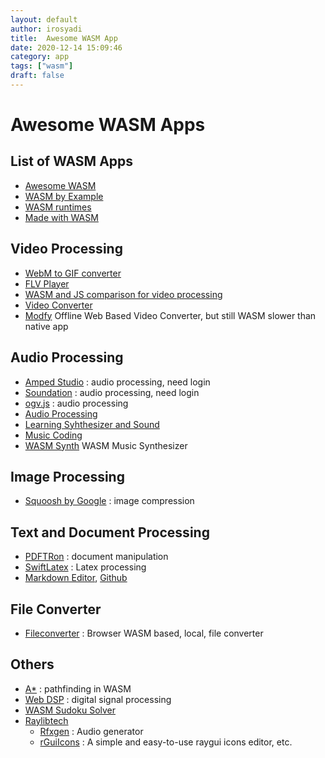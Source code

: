 ```yaml
---
layout: default
author: irosyadi
title:  Awesome WASM App
date: 2020-12-14 15:09:46
category: app
tags: ["wasm"]
draft: false
---
```


# Awesome WASM Apps

## List of WASM Apps
- [Awesome WASM](https://github.com/mbasso/awesome-wasm)
- [WASM by Example](https://wasmbyexample.dev/home.en-us.html)
- [WASM runtimes](https://github.com/appcypher/awesome-wasm-runtimes)
- [Made with WASM](https://madewithwebassembly.com/)

## Video Processing
- [WebM to GIF converter](https://webmtogif.app/)
- [FLV Player](https://flvplayer.app/)
- [WASM and JS comparison for video processing](https://d2jta7o2zej4pf.cloudfront.net/)
- [Video Converter](https://w3reality.github.io/async-thread-worker/examples/wasm-ffmpeg/index.html)
- [Modfy](https://app.modfy.video/) Offline Web Based Video Converter, but still WASM slower than native app

## Audio Processing
- [Amped Studio](https://ampedstudio.com/) : audio processing, need login
- [Soundation](https://soundation.com/) : audio processing, need login
- [ogv.js](https://brionv.com/misc/ogv.js/demo/) : audio processing
- [Audio Processing](https://www.webaudiomodules.org/)
- [Learning Syhthesizer and Sound](https://learningsynths.ableton.com/)
- [Music Coding](https://petersalomonsen.com/webassemblymusic/livecodev1/?gist=ea73551e352440d5f470c6af89d7fe7c)
- [WASM Synth](https://timdaub.github.io/wasm-synth/) WASM Music Synthesizer

## Image Processing
- [Squoosh by Google](https://squoosh.app/) : image compression

## Text and Document Processing
- [PDFTRon](https://www.pdftron.com/webviewer/demo/) : document manipulation
- [SwiftLatex](https://www.swiftlatex.com/) : Latex processing
- [Markdown Editor](https://rsms.me/markdown-wasm/), [Github](https://github.com/rsms/markdown-wasm)

## File Converter
- [Fileconverter](https://fileconverter.digital/) : Browser WASM based, local, file converter

## Others
- [A*](https://jakedeichert.github.io/wasm-astar/) : pathfinding in WASM
- [Web DSP](https://github.com/shamadee/web-dsp) : digital signal processing
- [WASM Sudoku Solver](https://colineberhardt.github.io/wasm-sudoku-solver/)
- [Raylibtech](https://raylibtech.itch.io/)
    - [Rfxgen](https://raylibtech.itch.io/rfxgen) : Audio generator
    - [rGuiIcons](https://raylibtech.itch.io/rguiicons) : A simple and easy-to-use raygui icons editor, etc.